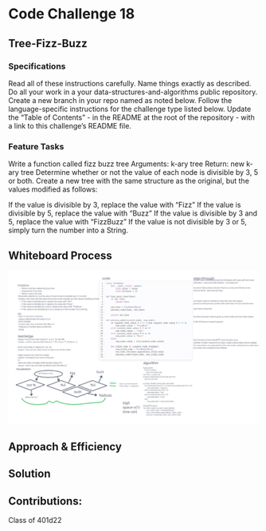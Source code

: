 # Code Challenge 18

## Tree-Fizz-Buzz

### Specifications
  Read all of these instructions carefully.
  Name things exactly as described.
  Do all your work in a your data-structures-and-algorithms public repository.
  Create a new branch in your repo named as noted below.
  Follow the language-specific instructions for the challenge type listed below.
  Update the “Table of Contents” - in the README at the root of the repository - with a link to this challenge’s README file.

### Feature Tasks
Write a function called fizz buzz tree
Arguments: k-ary tree
Return: new k-ary tree
Determine whether or not the value of each node is divisible by 3, 5 or both. Create a new tree with the same structure as the original, but the values modified as follows:

If the value is divisible by 3, replace the value with “Fizz”
If the value is divisible by 5, replace the value with “Buzz”
If the value is divisible by 3 and 5, replace the value with “FizzBuzz”
If the value is not divisible by 3 or 5, simply turn the number into a String.
## Whiteboard Process

<!-- Embedded whiteboard image -->
![code challenge 18](cc18.jpg)
## Approach & Efficiency


## Solution



## Contributions:
  Class of 401d22